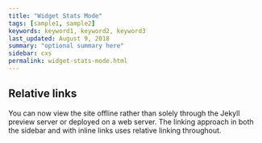 ```yaml
---
title: "Widget Stats Mode"
tags: [sample1, sample2]
keywords: keyword1, keyword2, keyword3
last_updated: August 9, 2018
summary: "optional summary here"
sidebar: cxs
permalink: widget-stats-mode.html
---
```

## Relative links

You can now view the site offline rather than solely through the Jekyll preview server or deployed on a web server. The linking approach in both the sidebar and with inline links uses relative linking throughout.